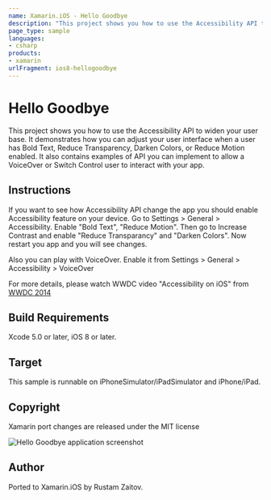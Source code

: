 ```yaml
---
name: Xamarin.iOS - Hello Goodbye
description: "This project shows you how to use the Accessibility API to widen your user base. It demonstrates how you can adjust your user interface #ios8"
page_type: sample
languages:
- csharp
products:
- xamarin
urlFragment: ios8-hellogoodbye
---
```

# Hello Goodbye
This project shows you how to use the Accessibility API to widen your user base.
It demonstrates how you can adjust your user interface when a user has Bold Text, Reduce Transparency, Darken Colors, or Reduce Motion enabled.
It also contains examples of API you can implement to allow a VoiceOver or Switch Control user to interact with your app.

## Instructions

If you want to see how Accessibility API change the app you should enable Accessibility feature on your device.
Go to Settings > General > Accessibility. Enable "Bold Text", "Reduce Motion". Then go to Increase Contrast and enable "Reduce Transparancy" and "Darken Colors". Now restart you app and you will see changes.

Also you can play with VoiceOver. Enable it from Settings > General > Accessibility > VoiceOver

For more details, please watch WWDC video "Accessibility on iOS" from [WWDC 2014](https://developer.apple.com/videos/wwdc/2014/)

## Build Requirements

Xcode 5.0 or later, iOS 8 or later.

## Target

This sample is runnable on iPhoneSimulator/iPadSimulator and iPhone/iPad.

## Copyright

Xamarin port changes are released under the MIT license

![Hello Goodbye application screenshot](Screenshots/MatchesScreen.png "Hello Goodbye application screenshot")

## Author

Ported to Xamarin.iOS by Rustam Zaitov.
